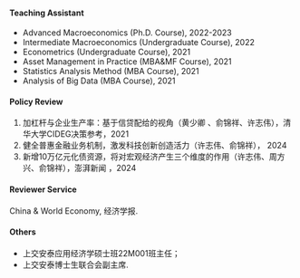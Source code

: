 #### Teaching Assistant
* Advanced Macroeconomics (Ph.D. Course), 2022-2023
* Intermediate Macroeconomics (Undergraduate Course), 2022
* Econometrics (Undergraduate Course), 2021
* Asset Management in Practice (MBA&MF Course), 2021
* Statistics Analysis Method (MBA Course), 2021
* Analysis of Big Data (MBA Course), 2021

#### Policy Review
1. 加杠杆与企业生产率：基于信贷配给的视角（黄少卿 、俞锦祥、许志伟），清华大学CIDEG决策参考，2021
2. 健全普惠金融业务机制，激发科技创新创造活力（许志伟、俞锦祥）， 2024
3. 新增10万亿元化债资源，将对宏观经济产生三个维度的作用（许志伟、周方兴、俞锦祥），澎湃新闻 ，2024 

#### Reviewer Service
China & World Economy, 经济学报.

#### Others
* 上交安泰应用经济学硕士班22M001班主任；
* 上交安泰博士生联合会副主席.
